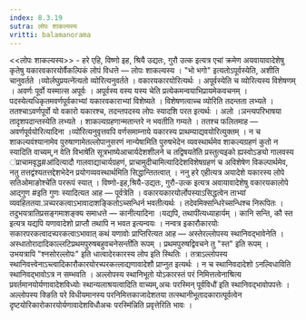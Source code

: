 ```yaml
---
index: 8.3.19
sutra: लोपः शाकल्यस्य
vritti: balamanorama
---
```


<<लोपः शाकल्यस्य>> - हरे एहि, विष्णो इह, श्रियै उद्यतः, गुरौ उत्क इत्यत्र एचां क्रमेण अयवायावादेशेषु कृतेषु यकारवकारयोर्वैकल्पिकं लोपं विधत्ते — लोपः शाकल्यस्य । "भो भगो" इत्यतोऽपूर्वस्येति, अशीति चानुवर्तते ।व्योर्लघुप्रयत्ने॑त्यतो व्योरित्यनुवर्तते । वकारयकारयोरित्यर्थः । अपूर्वस्येति च व्योरित्यस्य विशेषणम् । अवर्णः पूर्वो यस्मात्स अपूर्वः । अपूर्वस्य वस्य यस्य चेति प्रत्येकमन्वयाभिप्रायमेकवचनम् । पदस्येत्यधिकृतमवर्णपूर्वकाभ्यां यकारवकाराभ्यां विशेष्यते । विशेषणत्वाच्च व्योरिति तदन्तता लभ्यते । ततश्चाऽवर्णपूर्वो यो वकारो यकारश्च, तदन्तपदस्य लोपः स्यादशि परत इत्यर्थः । अलो ।ञन्त्यपरिभाषया तादृशपदान्तस्येति लभ्यते । शाकल्यग्रहणान्मतान्तरे न भवतीति गम्यते । ततश्च फलितमाह — अवर्णपूर्वयोरित्यादिना ।व्यो॑रित्यनुवृत्तवपि वर्णसमाम्नाये यकारस्य प्राथम्याद्यवयोरित्युक्तम् । न च शाकल्यवंश्यानामेव पुरुषाणामेतल्लोपानुसरणं नान्येषामिति पुरुषभेदेन व्यवस्थार्थमेव शाकल्यग्रहणं कुतो न स्यादिति वाच्यम्,न वेति विभाषे॑ति सूत्रभाष्येआचार्यदेशशीलने च तद्विषयते॑ति प्रस्तुत्यइको ह्यस्वोऽङ्यो गालवस्य ॑प्राचामवृद्ध#आ॑दित्यादौ गालवाद्याचार्यग्रहणं, प्राचामुदीचामित्यादिदेशविशेषग्रहणं च अविशेषेण विकल्पार्थमेव, नतु तत्तद्वंश्यतत्तद्देशभेदेन प्रयोगव्यवस्थार्थमिति सिद्धान्तितत्वात् । ननु हरे एहीत्यत्र अयादेशे यकारस्य लोपे सतिओमाङोश्चे॑ति पररूपं स्यात् । विष्णो-इह,श्रियै-उद्यतः, गुरौ-उत्क इत्यत्र अवायावादेशेषु वकारयकालोपे आद्गुण #इति गुणः स्यादित्यत आह — पूर्वत्रेति । वकारयकारयोर्लोपस्याऽसिद्धत्वेन ताभ्यां व्यवहिततया.ञच्परकत्वाऽभावादाशङ्कितोऽच्सन्धिर्न भवतीत्यर्थः । तदेवमिक्सन्धिरेच्सन्धिश्च निरूपितः । तदुभयत्रातिप्रसङ्गमाशङ्क्य समाधत्ते — कानीत्यादिना ।यद्यपि, तथापी॑त्यध्याहार्यम् । कानि सन्ति, कौ स्त इत्यत्र यद्यपि यणावादेशो प्राप्तौ तथापि न भवत इत्यन्वयः । नन्वत्र इकारौकारयोः सकारपरकत्वादच्परकत्वाऽभावात् कथं यणावोः प्राप्तिरित्यत आह — अस्तेरल्लोपस्य स्थानिवद्भावेनेति । अस्धातोरादादिकाल्लटिप्रथमपुरुषबहुवचनेसन्ती॑ति रूपम् । प्रथमपुरुषद्विवचने तु "स्त" इति रूपम् । उभयत्रापि "श्नसोरल्लोपः" इति धात्वादेरकारस्य लोप इति स्थितिः । तत्राऽल्लोपस्य स्थानिवत्त्वेनाऽच्त्वादिकारौकारयोरच्परकत्लाद्यणावादेशौ प्राप्नुत इत्यर्थः । न च स्थानिवदादेशो ऽनल्विधाविति स्थानिवद्भावोऽत्र न सम्भवति । अल्लोपस्य स्थानिभूतो योऽकारस्तं परं निमित्तत्वेनाश्रित्य प्रवर्तमानयोर्यणावादेशविध्योः स्थान्यलाश्रयत्वादिति वाच्यम्,अचः परस्मिन् पूर्वविधौ॑ इति स्थानिवद्भावोपपत्तेः । अल्लोपस्य क्ङिति परे विधीयमानस्य परनिमित्तकाजादेशतया तत्स्थानीभूतादकारात्पूर्वत्वेन दृष्टयोरिकारोकारयोर्यणावादेशविधौअचः परस्मि॑न्निति प्रवृत्तेरिति भावः ।